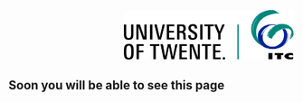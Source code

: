 <p style="text-align: right" ><img src="../../images/ut-itc-logo-rgb.png" width="300"></p>

## Soon you will be able to see this page